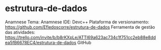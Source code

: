 # estrutura-de-dados
Anamnese
Tema: Anamnese
IDE: Devc++
Plataforma de versionamento: https://github.com/Efledoscorre/estrutura-de-dados
Ferramenta de gestão das atividades: https://trello.com/invite/b/b8rKXpLe/ATTI69a623ac734c1f751cc2eb88e8ddea5fB6678EC4/estrutura-de-dados
GitHub
